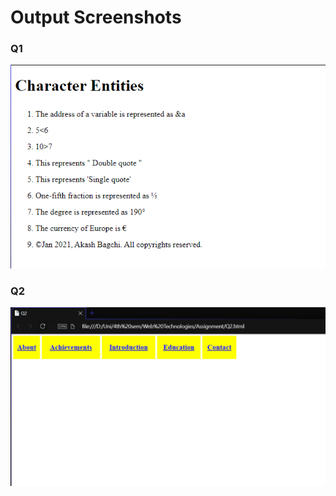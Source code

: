 # Output Screenshots

### Q1

![Q1](https://raw.githubusercontent.com/akashbagchi/WebTechnologies/main/Screenshots/image_2021-02-12_222025.png)

### Q2

![Q2](https://raw.githubusercontent.com/akashbagchi/WebTechnologies/main/Screenshots/image_2021-02-12_225323.png)
